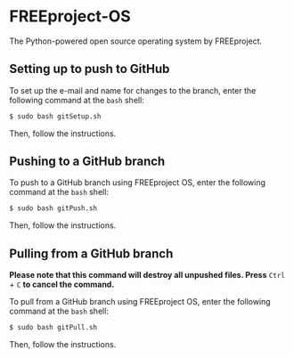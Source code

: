 # FREEproject-OS
The Python-powered open source operating system by FREEproject.

## Setting up to push to GitHub
To set up the e-mail and name for changes to the branch, enter the following command at the `bash` shell:

```bash
$ sudo bash gitSetup.sh
```

Then, follow the instructions.

## Pushing to a GitHub branch
To push to a GitHub branch using FREEproject OS, enter the following command at the `bash` shell:

```bash
$ sudo bash gitPush.sh
```

Then, follow the instructions.

## Pulling from a GitHub branch
**Please note that this command will destroy all unpushed files. Press** `Ctrl` + `C` **to cancel the command.** 

To pull from a GitHub branch using FREEproject OS, enter the following command at the `bash` shell:

```bash
$ sudo bash gitPull.sh
```

Then, follow the instructions.